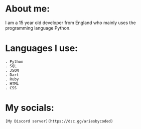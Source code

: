 # About me:

I am a 15 year old developer from England who mainly uses the programming language Python.

# Languages I use:

```
. Python
. SQL
. JSON
. Dart
. Ruby
. HTML
. CSS
```
# My socials:

```
[My Discord server](https://dsc.gg/ariesbycoded)
